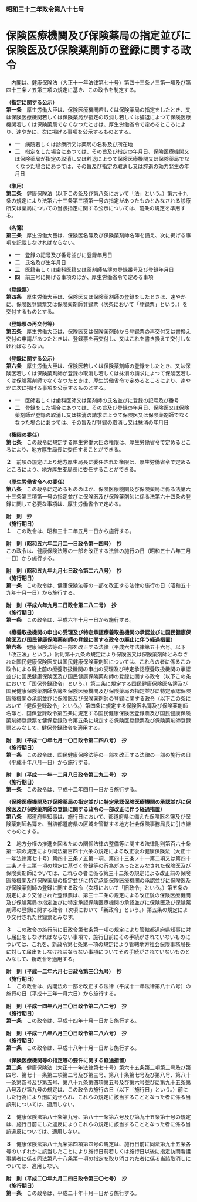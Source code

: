 ### 昭和三十二年政令第八十七号  
# 保険医療機関及び保険薬局の指定並びに保険医及び保険薬剤師の登録に関する政令  
　内閣は、健康保険法（大正十一年法律第七十号）第四十三条ノ三第一項及び第四十三条ノ五第三項の規定に基き、この政令を制定する。  
  
**（指定に関する公示）**  
**第一条**　厚生労働大臣は、保険医療機関若しくは保険薬局の指定をしたとき、又は保険医療機関若しくは保険薬局が指定の取消し若しくは辞退によつて保険医療機関若しくは保険薬局でなくなつたときは、厚生労働省令で定めるところにより、速やかに、次に掲げる事項を公示するものとする。  
* **一**　病院若しくは診療所又は薬局の名称及び所在地  
* **二**　指定をした場合にあつては、その旨及び指定の年月日、保険医療機関又は保険薬局が指定の取消し又は辞退によつて保険医療機関又は保険薬局でなくなつた場合にあつては、その旨及び指定の取消し又は辞退の効力発生の年月日  
  
**（準用）**  
**第二条**　健康保険法（以下この条及び第八条において「法」という。）第六十九条の規定により法第六十三条第三項第一号の指定があつたものとみなされる診療所又は薬局についての当該指定に関する公示については、前条の規定を準用する。  
  
**（名簿）**  
**第三条**　厚生労働大臣は、保険医名簿及び保険薬剤師名簿を備え、次に掲げる事項を記載しなければならない。  
* **一**　登録の記号及び番号並びに登録年月日  
* **二**　氏名及び生年月日  
* **三**　医籍若しくは歯科医籍又は薬剤師名簿の登録番号及び登録年月日  
* **四**　前三号に掲げる事項のほか、厚生労働省令で定める事項  
  
**（登録票）**  
**第四条**　厚生労働大臣は、保険医又は保険薬剤師の登録をしたときは、速やかに、保険医登録票又は保険薬剤師登録票（次条において「登録票」という。）を交付するものとする。  
  
**（登録票の再交付等）**  
**第五条**　厚生労働大臣は、保険医又は保険薬剤師から登録票の再交付又は書換え交付の申請があつたときは、登録票を再交付し、又はこれを書き換えて交付しなければならない。  
  
**（登録に関する公示）**  
**第六条**　厚生労働大臣は、保険医若しくは保険薬剤師の登録をしたとき、又は保険医若しくは保険薬剤師が登録の取消し若しくは抹消の請求によつて保険医若しくは保険薬剤師でなくなつたときは、厚生労働省令で定めるところにより、速やかに次に掲げる事項を公示するものとする。  
* **一**　医師若しくは歯科医師又は薬剤師の氏名並びに登録の記号及び番号  
* **二**　登録をした場合にあつては、その旨及び登録の年月日、保険医又は保険薬剤師が登録の取消し又は抹消の請求によつて保険医又は保険薬剤師でなくなつた場合にあつては、その旨及び登録の取消し又は抹消の年月日  
  
**（権限の委任）**  
**第七条**　この政令に規定する厚生労働大臣の権限は、厚生労働省令で定めるところにより、地方厚生局長に委任することができる。  
  
**２**　前項の規定により地方厚生局長に委任された権限は、厚生労働省令で定めるところにより、地方厚生支局長に委任することができる。  
  
**（厚生労働省令への委任）**  
**第八条**　この政令に定めるもののほか、保険医療機関及び保険薬局に係る法第六十三条第三項第一号の指定並びに保険医及び保険薬剤師に係る法第六十四条の登録に関して必要な事項は、厚生労働省令で定める。  
  
**附　則　抄**  
**（施行期日）**  
**１**　この政令は、昭和三十二年五月一日から施行する。  
  
**附　則（昭和五六年二月二一日政令第一四号）　抄**  
この政令は、健康保険法等の一部を改正する法律の施行の日（昭和五十六年三月一日）から施行する。  
  
**附　則（昭和五九年九月七日政令第二六八号）　抄**  
**（施行期日）**  
**第一条**　この政令は、健康保険法等の一部を改正する法律の施行の日（昭和五十九年十月一日）から施行する。  
  
**附　則（平成六年九月二日政令第二八二号）　抄**  
**（施行期日）**  
**第一条**　この政令は、平成六年十月一日から施行する。  
  
**（療養取扱機関の申出の受理及び特定承認療養取扱機関の承認並びに国民健康保険医及び国民健康保険薬剤師の登録に関する政令の廃止に伴う経過措置）**  
**第六条**　健康保険法等の一部を改正する法律（平成六年法律第五十六号。以下「改正法」という。）附則第十九条の規定により保険医又は保険薬剤師とみなされた国民健康保険医又は国民健康保険薬剤師については、これらの者に係るこの政令による廃止前の療養取扱機関の申出の受理及び特定承認療養取扱機関の承認並びに国民健康保険医及び国民健康保険薬剤師の登録に関する政令（以下この条において「国保登録政令」という。）第三条に規定する国民健康保険医名簿及び国民健康保険薬剤師名簿を保険医療機関及び保険薬局の指定並びに特定承認保険医療機関の承認並びに保険医及び保険薬剤師の登録に関する政令（以下この条において「健保登録政令」という。）第四条に規定する保険医名簿及び保険薬剤師名簿と、国保登録政令第五条に規定する国民健康保険医登録票及び国民健康保険薬剤師登録票を健保登録政令第五条に規定する保険医登録票及び保険薬剤師登録票とみなして、健保登録政令を適用する。  
  
**附　則（平成一〇年七月一〇日政令第二四八号）　抄**  
**（施行期日）**  
**第一条**　この政令は、国民健康保険法等の一部を改正する法律の一部の施行の日（平成十年八月一日）から施行する。  
  
**附　則（平成一一年一二月八日政令第三九三号）　抄**  
**（施行期日）**  
**第一条**　この政令は、平成十二年四月一日から施行する。  
  
**（保険医療機関及び保険薬局の指定並びに特定承認保険医療機関の承認並びに保険医及び保険薬剤師の登録に関する政令の一部改正に伴う経過措置）**  
**第八条**　都道府県知事は、施行日において、都道府県に備えた保険医名簿及び保険薬剤師名簿を、当該都道府県の区域を管轄する地方社会保険事務局長に引き継ぐものとする。  
  
**２**　地方分権の推進を図るための関係法律の整備等に関する法律附則第百六十条第一項の規定により同法第百四十六条の規定による改正後の健康保険法（大正十一年法律第七十号）第四十三条ノ五第一項、第四十三条ノ十一第二項又は第四十三条ノ十三第一項の規定に基づく登録等の行為があったとみなされた保険医及び保険薬剤師については、これらの者に係る第三十二条の規定による改正前の保険医療機関及び保険薬局の指定並びに特定承認保険医療機関の承認並びに保険医及び保険薬剤師の登録に関する政令（次項において「旧政令」という。）第五条の規定により交付された登録票は、第三十二条の規定による改正後の保険医療機関及び保険薬局の指定並びに特定承認保険医療機関の承認並びに保険医及び保険薬剤師の登録に関する政令（次項において「新政令」という。）第五条の規定により交付された登録票とみなす。  
  
**３**　この政令の施行前に旧政令第七条第一項の規定により管轄都道府県知事に対し届出をしなければならない事項で、施行日前にその手続がされていないものについては、これを、新政令第七条第一項の規定により管轄地方社会保険事務局長に対して届出をしなければならない事項についてその手続がされていないものとみなして、新政令を適用する。  
  
**附　則（平成一二年六月七日政令第三〇九号）　抄**  
**（施行期日）**  
**１**　この政令は、内閣法の一部を改正する法律（平成十一年法律第八十八号）の施行の日（平成十三年一月六日）から施行する。  
  
**附　則（平成一四年八月三〇日政令第二八二号）　抄**  
**（施行期日）**  
**第一条**　この政令は、平成十四年十月一日から施行する。  
  
**附　則（平成一八年八月三〇日政令第二八六号）　抄**  
**（施行期日）**  
**第一条**　この政令は、平成十八年十月一日から施行する。  
  
**（保険医療機関等の指定等の要件に関する経過措置）**  
**第二条**　健康保険法（大正十一年法律第七十号）第六十五条第三項第三号及び第四号、第七十一条第二項第二号及び第三号、第八十条第七号及び第八号、第八十一条第四号及び第五号、第八十九条第四項第五号及び第六号並びに第九十五条第八号及び第九号の規定は、この政令の施行の日（以下「施行日」という。）前にした行為により刑に処せられ、これらの規定に該当することとなった者に係る当該刑については、適用しない。  
  
**２**　健康保険法第八十条第九号、第八十一条第六号及び第九十五条第十号の規定は、施行日前にした違反によりこれらの規定に該当することとなった者に係る当該違反については、適用しない。  
  
**３**　健康保険法第八十九条第四項第四号の規定は、施行日前に同法第九十五条各号のいずれかに該当したことにより施行日前若しくは施行日以後に指定訪問看護事業者に係る同法第八十八条第一項の指定を取り消された者に係る当該取消しについては、適用しない。  
  
**附　則（平成二〇年九月二四日政令第三〇七号）　抄**  
**（施行期日）**  
**第一条**　この政令は、平成二十年十月一日から施行する。  
  
